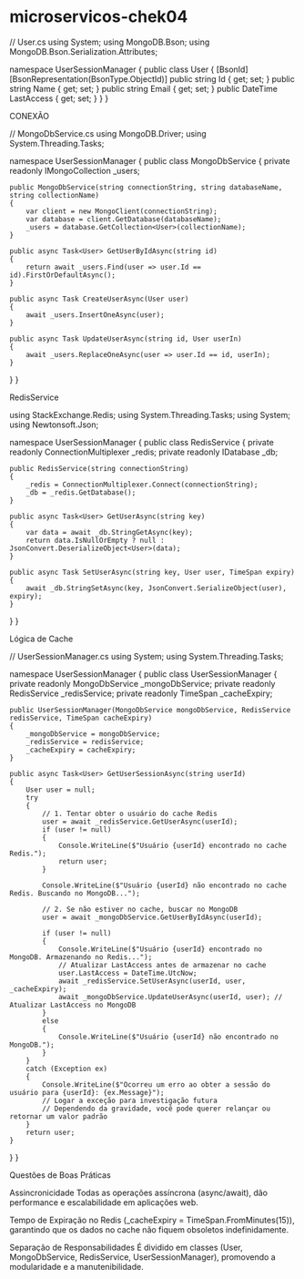 # microservicos-chek04

// User.cs using System; using MongoDB.Bson; using MongoDB.Bson.Serialization.Attributes;

namespace UserSessionManager { public class User { [BsonId] [BsonRepresentation(BsonType.ObjectId)] public string Id { get; set; } public string Name { get; set; } public string Email { get; set; } public DateTime LastAccess { get; set; } } }

CONEXÃO

// MongoDbService.cs using MongoDB.Driver; using System.Threading.Tasks;

namespace UserSessionManager { public class MongoDbService { private readonly IMongoCollection _users;

    public MongoDbService(string connectionString, string databaseName, string collectionName)
    {
        var client = new MongoClient(connectionString);
        var database = client.GetDatabase(databaseName);
        _users = database.GetCollection<User>(collectionName);
    }

    public async Task<User> GetUserByIdAsync(string id)
    {
        return await _users.Find(user => user.Id == id).FirstOrDefaultAsync();
    }

    public async Task CreateUserAsync(User user)
    {
        await _users.InsertOneAsync(user);
    }

    public async Task UpdateUserAsync(string id, User userIn)
    {
        await _users.ReplaceOneAsync(user => user.Id == id, userIn);
    }
}
}

RedisService

using StackExchange.Redis; using System.Threading.Tasks; using System; using Newtonsoft.Json;

namespace UserSessionManager { public class RedisService { private readonly ConnectionMultiplexer _redis; private readonly IDatabase _db;

    public RedisService(string connectionString)
    {
        _redis = ConnectionMultiplexer.Connect(connectionString);
        _db = _redis.GetDatabase();
    }

    public async Task<User> GetUserAsync(string key)
    {
        var data = await _db.StringGetAsync(key);
        return data.IsNullOrEmpty ? null : JsonConvert.DeserializeObject<User>(data);
    }

    public async Task SetUserAsync(string key, User user, TimeSpan expiry)
    {
        await _db.StringSetAsync(key, JsonConvert.SerializeObject(user), expiry);
    }
}
}

Lógica de Cache

// UserSessionManager.cs using System; using System.Threading.Tasks;

namespace UserSessionManager { public class UserSessionManager { private readonly MongoDbService _mongoDbService; private readonly RedisService _redisService; private readonly TimeSpan _cacheExpiry;

    public UserSessionManager(MongoDbService mongoDbService, RedisService redisService, TimeSpan cacheExpiry)
    {
        _mongoDbService = mongoDbService;
        _redisService = redisService;
        _cacheExpiry = cacheExpiry;
    }

    public async Task<User> GetUserSessionAsync(string userId)
    {
        User user = null;
        try
        {
            // 1. Tentar obter o usuário do cache Redis
            user = await _redisService.GetUserAsync(userId);
            if (user != null)
            {
                Console.WriteLine($"Usuário {userId} encontrado no cache Redis.");
                return user;
            }

            Console.WriteLine($"Usuário {userId} não encontrado no cache Redis. Buscando no MongoDB...");

            // 2. Se não estiver no cache, buscar no MongoDB
            user = await _mongoDbService.GetUserByIdAsync(userId);

            if (user != null)
            {
                Console.WriteLine($"Usuário {userId} encontrado no MongoDB. Armazenando no Redis...");
                // Atualizar LastAccess antes de armazenar no cache
                user.LastAccess = DateTime.UtcNow;
                await _redisService.SetUserAsync(userId, user, _cacheExpiry);
                await _mongoDbService.UpdateUserAsync(userId, user); // Atualizar LastAccess no MongoDB
            }
            else
            {
                Console.WriteLine($"Usuário {userId} não encontrado no MongoDB.");
            }
        }
        catch (Exception ex)
        {
            Console.WriteLine($"Ocorreu um erro ao obter a sessão do usuário para {userId}: {ex.Message}");
            // Logar a exceção para investigação futura
            // Dependendo da gravidade, você pode querer relançar ou retornar um valor padrão
        }
        return user;
    }
}
}

Questões de Boas Práticas

Assincronicidade Todas as operações assíncrona (async/await), dão performance e escalabilidade em aplicações web.

Tempo de Expiração no Redis (_cacheExpiry = TimeSpan.FromMinutes(15)), garantindo que os dados no cache não fiquem obsoletos indefinidamente.

Separação de Responsabilidades É dividido em classes (User, MongoDbService, RedisService, UserSessionManager), promovendo a modularidade e a manutenibilidade.
